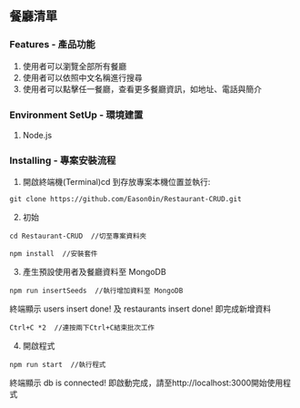 
## 餐廳清單

### Features - 產品功能
1. 使用者可以瀏覽全部所有餐廳
2. 使用者可以依照中文名稱進行搜尋
3. 使用者可以點擊任一餐廳，查看更多餐廳資訊，如地址、電話與簡介

### Environment SetUp - 環境建置
1. Node.js

### Installing - 專案安裝流程
1. 開啟終端機(Terminal)cd 到存放專案本機位置並執行:

`git clone https://github.com/Eason0in/Restaurant-CRUD.git`

2. 初始

`cd Restaurant-CRUD  //切至專案資料夾`

`npm install  //安裝套件`

3. 產生預設使用者及餐廳資料至 MongoDB

`npm run insertSeeds  //執行增加資料至 MongoDB`

終端顯示 users insert done! 及 restaurants insert done! 即完成新增資料

`Ctrl+C *2  //連按兩下Ctrl+C結束批次工作`

4. 開啟程式

`npm run start  //執行程式`

終端顯示 db is connected! 即啟動完成，請至http://localhost:3000開始使用程式